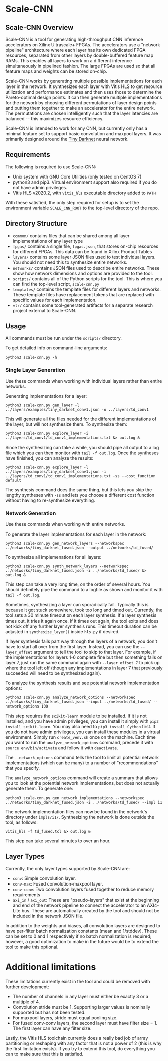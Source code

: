 # Scale-CNN

## Scale-CNN Overview

Scale-CNN is a tool for generating high-throughput CNN inference accelerators on Xilinx Ultrascale+ FPGAs. The accelerators use a "network pipeline" architecture where each layer has its own dedicated FPGA resources, separated from other layers by double-buffered feature map RAMs. This enables all layers to work on a different inference simultaneously in pipelined fashion. The large FPGAs are used so that all feature maps and weights can be stored on-chip.

Scale-CNN works by generating multiple possible implementations for each layer in the network. It synthesizes each layer with Vitis HLS to get resource utilization and performance estimates and then uses those to determine the Pareto-optimal design points. It can then generate multiple implementations for the network by choosing different permutations of layer design points and putting them together to make an accelerator for the entire network. The permutations are chosen intelligently such that the layer latencies are balanced -- this maximizes resource efficiency.

Scale-CNN is intended to work for any CNN, but currently only has a minimal feature set to support basic convolution and maxpool layers. It was primarily designed around the [Tiny Darknet](https://pjreddie.com/darknet/tiny-darknet/) neural network.

## Requirements

The following is required to use Scale-CNN:

- Unix system with GNU Core Utilities (only tested on CentOS 7)
- python3 and pip3. Virtual environment support also required if you do not have admin privileges.
- Vitis HLS v2020.2, with `vitis_hls` executable directory added to `PATH`

With these satisfied, the only step required for setup is to set the environment variable `SCALE_CNN_ROOT` to the top-level directory of the repo.

## Directory Structure

- `common/` contains files that can be shared among all layer implementations of any layer type
- `fpgas/` contains a single file, `fpgas.json`, that stores on-chip resources for different FPGAs. This data can be found in Xilinx Product Tables
- `layers/` contains some layer JSON files used to test individual layers. You should not need this to synthesize entire networks.
- `networks/` contains JSON files used to describe entire networks. These show how network dimensions and options are provided to the tool.
- `scripts/` contains all of the Python scripts for the tool. This is where you can find the top-level script, `scale-cnn.py`
- `templates/` contains the template files for different layers and networks. These template files have replacement tokens that are replaced with specific values for each implementation.
- `vtr/` contains some tool-generated artifacts for a separate research project external to Scale-CNN.

## Usage

All commands must be run under the `scripts/` directory.

To get detailed info on command-line arguments:
```
python3 scale-cnn.py -h
```

### Single Layer Generation

Use these commands when working with individual layers rather than entire networks.

Generating implementations for a layer:

```
python3 scale-cnn.py gen_layer -l ../layers/examples/tiny_darknet_conv1.json -o ../layers/td_conv1
```

This will generate all the files needed for the different implementations of the layer, but will not synthesize them. To synthesize them:

```
python3 scale-cnn.py explore_layer -i ../layers/td_conv1/td_conv1_implementations.txt &> out.log &
```

Since the synthesizing can take a while, you should pipe all output to a log file which you can then monitor with `tail -f out.log`. Once the syntheses have finished, you can analyze the results:

```
python3 scale-cnn.py explore_layer -l ../layers/examples/tiny_darknet_conv1.json -i ../layers/td_conv1/td_conv1_implementations.txt -ss --cost_function default
```

The synthesis command does the same thing, but this lets you skip the lengthy syntheses with `-ss` and lets you choose a different cost function without having to re-synthesize everything.

### Network Generation

Use these commands when working with entire networks.

To generate the layer implementations for each layer in the network:

```
python3 scale-cnn.py gen_network_layers --networkspec ../networks/tiny_darknet_fused.json --output ../networks/td_fused/
```

To synthesize all implemenations for all layers:

```
python3 scale-cnn.py synth_network_layers --networkspec ../networks/tiny_darknet_fused.json -i ../networks/td_fused/ &> out.log &
```

This step can take a very long time, on the order of several hours. You should definitely pipe the command to a logfile as shown and monitor it with `tail -f out.log`. 

Sometimes, synthesizing a layer can sporadically fail. Typically this is because it got stuck somewhere, took too long and timed out. Currently, the tool sets a 30 minute timeout on each layer synthesis. If a layer synthesis times out, it tries it again once. If it times out again, the tool exits and does not kick off any further layer synthesis runs. This timeout duration can be adjusted in `synthesize_layer()` inside `hls.py` if desired.

If layer synthesis fails part way through the layers of a network, you don't have to start all over from the first layer. Instead, you can use the `--layer_offset` argument to tell the tool to skip to that layer. For example, if the implementations for layers 1-6 complete fine but then something fails on layer 7, just run the same command again with `--layer_offset 7` to pick up where the tool left off (though any implementations in layer 7 that previously succeeded will need to be synthesized again).

To analyze the synthesis results and see potential network implementation options:

```
python3 scale-cnn.py analyze_network_options --networkspec ../networks/tiny_darknet_fused.json --input ../networks/td_fused/ --network_options 100
```

This step requires the `scikit-learn` module to be installed. If it is not installed, and you have admin privileges, you can install it simply with `pip3 install scikit-learn`. You may also need to `pip3 install Cython` first. If you do not have admin privileges, you can install these modules in a virtual environment. Simply run `create_venv.sh` once on the machine. Each time you want to run the `analyze_network_options` command, precede it with `source env/bin/activate` and follow it with `deactivate`.

The `--network_options` command tells the tool to limit all potential network implementations (which can be many) to a number of "recommendations" that you specify.

The `analyze_network_options` command will create a summary that allows you to look at the potential network implementations, but does not actually generate them. To generate one:

```
python3 scale-cnn.py gen_network_implementations --networkspec ../networks/tiny_darknet_fused.json -i ../networks/td_fused/ --impl i1
```

The network implementation files can now be found in the network's directory under `impls/i1/`. Synthesizing the network is done outside the tool, as follows:

```
vitis_hls -f td_fused.tcl &> out.log &
```

This step can take several minutes to over an hour.


## Layer Types

Currently, the only layer types supported by Scale-CNN are:

- `conv`: Simple convolution layer.
- `conv-max`: Fused convolution-maxpool layer.
- `conv-conv`: Two convolution layers fused together to reduce memory requirements
- `axi_in` / `axi_out`: These are "pseudo-layers" that exist at the beginning and end of the network pipeline to connect the accelerator to an AXI4-Lite bus. These are automatically created by the tool and should not be included in the network JSON file.

In addition to the weights and biases, all convolution layers are designed to have per-filter batch normalization constants (mean and 1/stddev). These can be set to 0 and 1 respectively if no batch normalization is required; however, a good optimization to make in the future would be to extend the tool to make this optional.

# Additional limitations

These limitations currently exist in the tool and could be removed with further development:

- The number of channels in any layer must either be exactly 3 or a multiple of 4. 
- Convolution stride must be 1. Supporting larger values is nominally supported but has not been tested.
- For maxpool layers, stride must equal pooling size.
- For fused conv-conv layers, the second layer must have filter size = 1. The first layer can have any filter size.

Lastly, the Vitis HLS toolchain currently does a really bad job of array partitioning or reshaping with any factor that is not
a power of 2 (this is why the first limitation exists). If you try to extend this tool, do everything you can to make sure
that this is satisfied.
